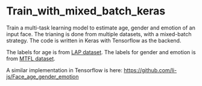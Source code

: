 # Train_with_mixed_batch_keras

Train a multi-task learning model to estimate age, gender and emotion of an input face. 
The trianing is done from multiple datasets, with a mixed-batch strategy. The code is written in Keras with Tensorflow as the backend. 

The labels for age is from [LAP dataset](http://chalearnlap.cvc.uab.es). 
The labels for gender and emotion is from [MTFL dataset](http://mmlab.ie.cuhk.edu.hk/projects/TCDCN.html). 


A similar implementation in Tensorflow is here: https://github.com/li-js/Face_age_gender_emotion
